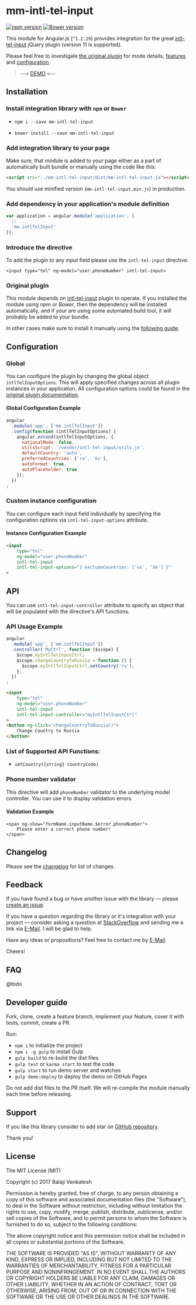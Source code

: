 # mm-intl-tel-input

[![npm version](https://badge.fury.io/js/mm-intl-tel-input.svg)](http://badge.fury.io/js/mm-intl-tel-input)
[![Bower version](https://badge.fury.io/bo/mm-intl-tel-input.svg)](http://badge.fury.io/bo/mm-intl-tel-input)


This module for Angular.js (`^1.2.29`) provides integration
for the great [intl-tel-input][intl-tel-input] jQuery plugin (version 11 is supported).

Please feel free to investigate [the original plugin][intl-tel-input]
for mode details, [features][intl-tel-input-features] and
[configuration][intl-tel-input-options].

> —» [DEMO][demo] «—


## Installation

### Install integration library with `npm` or `Bower`

- `npm i --save mm-intl-tel-input`

- `bower install --save mm-intl-tel-input`


### Add integration library to your page

Make sure, that module is added to your page either as a part of automatically built bundle
or manually using the code like this:

``` html
<script src="../mm-intl-tel-input/dist/mm-intl-tel-input.js"></script>
```

You should use minified version (`mm-intl-tel-input.min.js`) in production.


### Add dependency in your application's module definition

``` javascript
var application = angular.module('application', [
  // ...
  'mm.intlTelInput'
]);
```

### Introduce the directive

To add the plugin to any input field please use the `intl-tel-input` directive:

`<input type="tel" ng-model="user.phoneNumber" intl-tel-input>`


### Original plugin

This module depends on [intl-tel-input][intl-tel-input] plugin to operate.
If you installed the module using *npm* or *Bower*, then the dependency will be installed automatically,
and if your are using some automated build tool, it will probably be added to your bundle.

In other cases make sure to install it manually using the [following guide][intl-tel-input-install].


## Configuration

### Global

You can configure the plugin by changing the global object `intlTelInputOptions`.
This will apply specified changes across all plugin instances in your application.
All configuration options could be found in the [original plugin documentation][intl-tel-input-options].

#### Global Configuration Example

```javascript
angular
  .module('app', ['mm.intlTelInput'])
  .config(function (intlTelInputOptions) {
    angular.extend(intlTelInputOptions, {
      nationalMode: false,
      utilsScript: '/vendor/intl-tel-input/utils.js',
      defaultCountry: 'auto',
      preferredCountries: ['ru', 'kz'],
      autoFormat: true,
      autoPlaceholder: true
    });
  })
;
```

### Custom instance configuration

You can configure each input field individually by
specifying the configuration options via `intl-tel-input-options` attribute.

#### Instance Configuration Example

```html
<input
    type="tel"
    ng-model="user.phoneNumber"
    intl-tel-input
    intl-tel-input-options="{ excludeCountries: ['us', 'de'] }"
>
```

## API

You can use `intl-tel-input-controller` attribute to specify an object
that will be populated with the directive's API functions.

### API Usage Example

```javascript
angular
  .module('app', ['mm.intlTelInput'])
  .controller('MyCtrl', function ($scope) {
    $scope.myIntlTelInputCtrl;
    $scope.changeCountryToRussia = function () {
      $scope.myIntlTelInputCtrl.setCountry('ru');
    };
  })
;
```

```html
<input
    type="tel"
    ng-model="user.phoneNumber"
    intl-tel-input
    intl-tel-input-controller="myIntlTelInputCtrl"
>
<button ng-click="changeCountryToRussia()">
    Change Country to Russia
</button>
```


### List of Supported API Functions:

- `setCountry({string} countryCode)`

### Phone number validator

This directive will add `phoneNumber` validator to the underlying model controller.
You can use it to display validation errors.

#### Validation Example

```
<span ng-show="formName.inputName.$error.phoneNumber">
    Please enter a correct phone number!
</span>
```


## Changelog

Please see the [changelog][changelog] for list of changes.


## Feedback

If you have found a bug or have another issue with the library —
please [create an issue][new-issue].

If you have a question regarding the library or it's integration with your project —
consider asking a question at [StackOverflow][so-ask] and sending me a
link via [E-Mail][email]. I will be glad to help.

Have any ideas or propositions? Feel free to contact me by [E-Mail][email].

Cheers!


## FAQ

@todo


## Developer guide

Fork, clone, create a feature branch, implement your feature, cover it with tests, commit, create a PR.

Run:

- `npm i` to initialize the project
- `npm i -g gulp` to install Gulp
- `gulp build` to re-build the dist files
- `gulp test` or `karma start` to test the code
- `gulp start` to run demo server and watches
- `gulp demo:deploy` to deploy the demo on GitHub Pages

Do not add dist files to the PR itself.
We will re-compile the module manually each time before releasing.


## Support

If you like this library consider to add star on [GitHub repository][repo-gh].

Thank you!


## License

The MIT License (MIT)

Copyright (c) 2017 Balaji Venkatesh

Permission is hereby granted, free of charge, to any person obtaining a copy
of this software and associated documentation files (the "Software"), to deal
in the Software without restriction, including without limitation the rights
to use, copy, modify, merge, publish, distribute, sublicense, and/or sell
copies of the Software, and to permit persons to whom the Software is
furnished to do so, subject to the following conditions:

The above copyright notice and this permission notice shall be included in
all copies or substantial portions of the Software.

THE SOFTWARE IS PROVIDED "AS IS", WITHOUT WARRANTY OF ANY KIND, EXPRESS OR
IMPLIED, INCLUDING BUT NOT LIMITED TO THE WARRANTIES OF MERCHANTABILITY,
FITNESS FOR A PARTICULAR PURPOSE AND NONINFRINGEMENT. IN NO EVENT SHALL THE
AUTHORS OR COPYRIGHT HOLDERS BE LIABLE FOR ANY CLAIM, DAMAGES OR OTHER
LIABILITY, WHETHER IN AN ACTION OF CONTRACT, TORT OR OTHERWISE, ARISING FROM,
OUT OF OR IN CONNECTION WITH THE SOFTWARE OR THE USE OR OTHER DEALINGS IN
THE SOFTWARE.

  [changelog]: CHANGELOG.md
  [so-ask]:    http://stackoverflow.com/questions/ask?tags=angularjs,javascript
  [email]:     mailto:balaji_b_v@rediffmail.com
  [new-issue]: https://github.com/balaji-b-v/mm-intl-tel-input/issues
  [gulp]:      http://gulpjs.com/
  [repo-gh]:   https://github.com/balaji-b-v/mm-intl-tel-input

  [intl-tel-input]:          https://github.com/jackocnr/intl-tel-input
  [intl-tel-input-features]: https://github.com/jackocnr/intl-tel-input#features
  [intl-tel-input-options]:  https://github.com/jackocnr/intl-tel-input#options
  [intl-tel-input-install]:  https://github.com/jackocnr/intl-tel-input#getting-started
  [demo]:                    http://balaji-b-v.github.io/mm-intl-tel-input/
